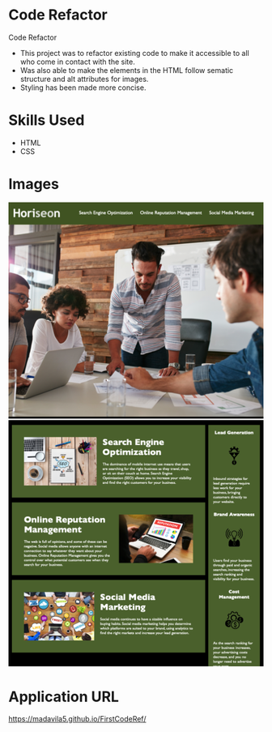 # Code Refactor
Code Refactor

- This project was to refactor existing code to make it accessible to all who come in contact with the site.
- Was also able to make the elements in the HTML follow sematic structure and alt attributes for images.
- Styling has been made more concise.

# Skills Used
- HTML
- CSS

# Images
<img src="images/CodeRef1.png" alt="Website First View">
<img src="images/CodeRef2.png" alt="Website Second View">

# Application URL
https://madavila5.github.io/FirstCodeRef/
